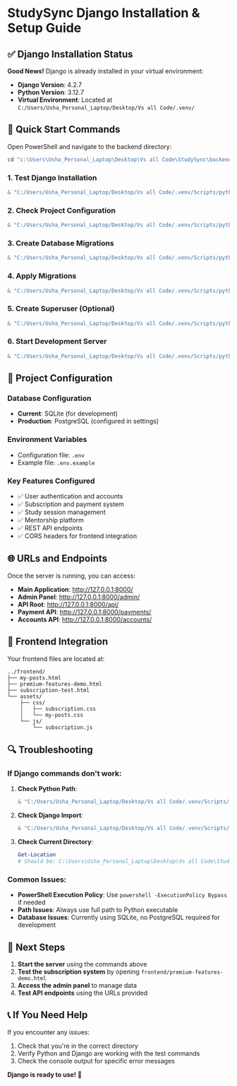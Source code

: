# StudySync Django Installation & Setup Guide

## ✅ Django Installation Status

**Good News!** Django is already installed in your virtual environment:
- **Django Version**: 4.2.7
- **Python Version**: 3.12.7
- **Virtual Environment**: Located at `C:/Users/Usha_Personal_Laptop/Desktop/Vs all Code/.venv/`

## 🚀 Quick Start Commands

Open PowerShell and navigate to the backend directory:

```powershell
cd "c:\Users\Usha_Personal_Laptop\Desktop\Vs all Code\StudySync\backend"
```

### 1. Test Django Installation
```powershell
& "C:/Users/Usha_Personal_Laptop/Desktop/Vs all Code/.venv/Scripts/python.exe" -c "import django; print('Django version:', django.get_version())"
```

### 2. Check Project Configuration
```powershell
& "C:/Users/Usha_Personal_Laptop/Desktop/Vs all Code/.venv/Scripts/python.exe" manage.py check
```

### 3. Create Database Migrations
```powershell
& "C:/Users/Usha_Personal_Laptop/Desktop/Vs all Code/.venv/Scripts/python.exe" manage.py makemigrations
```

### 4. Apply Migrations
```powershell
& "C:/Users/Usha_Personal_Laptop/Desktop/Vs all Code/.venv/Scripts/python.exe" manage.py migrate
```

### 5. Create Superuser (Optional)
```powershell
& "C:/Users/Usha_Personal_Laptop/Desktop/Vs all Code/.venv/Scripts/python.exe" manage.py createsuperuser
```

### 6. Start Development Server
```powershell
& "C:/Users/Usha_Personal_Laptop/Desktop/Vs all Code/.venv/Scripts/python.exe" manage.py runserver
```

## 🔧 Project Configuration

### Database Configuration
- **Current**: SQLite (for development)
- **Production**: PostgreSQL (configured in settings)

### Environment Variables
- Configuration file: `.env`
- Example file: `.env.example`

### Key Features Configured
- ✅ User authentication and accounts
- ✅ Subscription and payment system
- ✅ Study session management
- ✅ Mentorship platform
- ✅ REST API endpoints
- ✅ CORS headers for frontend integration

## 🌐 URLs and Endpoints

Once the server is running, you can access:

- **Main Application**: http://127.0.0.1:8000/
- **Admin Panel**: http://127.0.0.1:8000/admin/
- **API Root**: http://127.0.0.1:8000/api/
- **Payment API**: http://127.0.0.1:8000/payments/
- **Accounts API**: http://127.0.0.1:8000/accounts/

## 📱 Frontend Integration

Your frontend files are located at:
```
../frontend/
├── my-posts.html
├── premium-features-demo.html
├── subscription-test.html
└── assets/
    ├── css/
    │   ├── subscription.css
    │   └── my-posts.css
    └── js/
        └── subscription.js
```

## 🔍 Troubleshooting

### If Django commands don't work:

1. **Check Python Path**:
   ```powershell
   & "C:/Users/Usha_Personal_Laptop/Desktop/Vs all Code/.venv/Scripts/python.exe" --version
   ```

2. **Check Django Import**:
   ```powershell
   & "C:/Users/Usha_Personal_Laptop/Desktop/Vs all Code/.venv/Scripts/python.exe" -c "import django; print('OK')"
   ```

3. **Check Current Directory**:
   ```powershell
   Get-Location
   # Should be: C:\Users\Usha_Personal_Laptop\Desktop\Vs all Code\StudySync\backend
   ```

### Common Issues:

- **PowerShell Execution Policy**: Use `powershell -ExecutionPolicy Bypass` if needed
- **Path Issues**: Always use full path to Python executable
- **Database Issues**: Currently using SQLite, no PostgreSQL required for development

## 🎯 Next Steps

1. **Start the server** using the commands above
2. **Test the subscription system** by opening `frontend/premium-features-demo.html`
3. **Access the admin panel** to manage data
4. **Test API endpoints** using the URLs provided

## 📞 If You Need Help

If you encounter any issues:
1. Check that you're in the correct directory
2. Verify Python and Django are working with the test commands
3. Check the console output for specific error messages

**Django is ready to use!** 🎉
